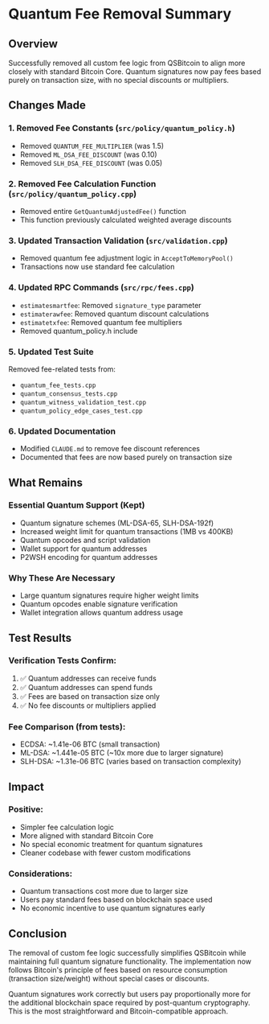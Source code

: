 # Quantum Fee Removal Summary

## Overview
Successfully removed all custom fee logic from QSBitcoin to align more closely with standard Bitcoin Core. Quantum signatures now pay fees based purely on transaction size, with no special discounts or multipliers.

## Changes Made

### 1. Removed Fee Constants (`src/policy/quantum_policy.h`)
- Removed `QUANTUM_FEE_MULTIPLIER` (was 1.5)
- Removed `ML_DSA_FEE_DISCOUNT` (was 0.10) 
- Removed `SLH_DSA_FEE_DISCOUNT` (was 0.05)

### 2. Removed Fee Calculation Function (`src/policy/quantum_policy.cpp`)
- Removed entire `GetQuantumAdjustedFee()` function
- This function previously calculated weighted average discounts

### 3. Updated Transaction Validation (`src/validation.cpp`)
- Removed quantum fee adjustment logic in `AcceptToMemoryPool()`
- Transactions now use standard fee calculation

### 4. Updated RPC Commands (`src/rpc/fees.cpp`)
- `estimatesmartfee`: Removed `signature_type` parameter
- `estimaterawfee`: Removed quantum discount calculations
- `estimatetxfee`: Removed quantum fee multipliers
- Removed quantum_policy.h include

### 5. Updated Test Suite
Removed fee-related tests from:
- `quantum_fee_tests.cpp`
- `quantum_consensus_tests.cpp`
- `quantum_witness_validation_test.cpp`
- `quantum_policy_edge_cases_test.cpp`

### 6. Updated Documentation
- Modified `CLAUDE.md` to remove fee discount references
- Documented that fees are now based purely on transaction size

## What Remains

### Essential Quantum Support (Kept)
- Quantum signature schemes (ML-DSA-65, SLH-DSA-192f)
- Increased weight limit for quantum transactions (1MB vs 400KB)
- Quantum opcodes and script validation
- Wallet support for quantum addresses
- P2WSH encoding for quantum addresses

### Why These Are Necessary
- Large quantum signatures require higher weight limits
- Quantum opcodes enable signature verification
- Wallet integration allows quantum address usage

## Test Results

### Verification Tests Confirm:
1. ✅ Quantum addresses can receive funds
2. ✅ Quantum addresses can spend funds
3. ✅ Fees are based on transaction size only
4. ✅ No fee discounts or multipliers applied

### Fee Comparison (from tests):
- ECDSA: ~1.41e-06 BTC (small transaction)
- ML-DSA: ~1.441e-05 BTC (~10x more due to larger signature)
- SLH-DSA: ~1.31e-06 BTC (varies based on transaction complexity)

## Impact

### Positive:
- Simpler fee calculation logic
- More aligned with standard Bitcoin Core
- No special economic treatment for quantum signatures
- Cleaner codebase with fewer custom modifications

### Considerations:
- Quantum transactions cost more due to larger size
- Users pay standard fees based on blockchain space used
- No economic incentive to use quantum signatures early

## Conclusion

The removal of custom fee logic successfully simplifies QSBitcoin while maintaining full quantum signature functionality. The implementation now follows Bitcoin's principle of fees based on resource consumption (transaction size/weight) without special cases or discounts.

Quantum signatures work correctly but users pay proportionally more for the additional blockchain space required by post-quantum cryptography. This is the most straightforward and Bitcoin-compatible approach.
